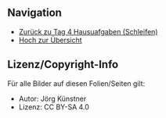 



## Navigation

* [Zurück zu Tag 4 Hausuafgaben (Schleifen)](../07_Tag4_Nachlese/index.html)
* [Hoch zur Übersicht](../index.html)




## Lizenz/Copyright-Info
Für alle Bilder auf diesen Folien/Seiten gilt:

* Autor: Jörg Künstner
* Lizenz: CC BY-SA 4.0

